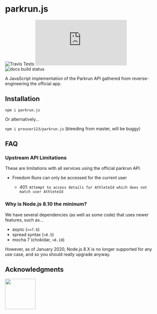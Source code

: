 # parkrun.js

![Travis Tests](https://img.shields.io/travis/com/prouser123/parkrun.js/master?label=tests)
![Codecov](https://img.shields.io/codecov/c/gh/prouser123/parkrun.js)
![docs build status](https://img.shields.io/github/workflow/status/prouser123/parkrun.js/docs?label=docs)

A JavaScript implementation of the Parkrun API gathered from reverse-engineering the official app.

## Installation

`npm i parkrun.js`

Or alternatively...

`npm i prouser123/parkrun.js` (bleeding from master, will be buggy)

## FAQ

### Upstream API Limitations

These are limitations with all services using the official parkrun API.

- Freedom Runs can only be accessed for the current user

  - 401: `Attempt to access details for AthleteId which does not match user AthleteId`

### Why is Node.js 8.10 the mininum?

We have several dependencies (as well as some code) that uses newer features, such as...

- async (`>=7.6`)
- spread syntax (`>8.5`)
- mocha 7 (chokidar, `>8.10`)

However, as of January 2020, Node.js 8.X is no longer supported for any use case, and so you should really upgrade anyway.

## Acknowledgments

<a href="https://saucelabs.com" target="_blank"><img src="https://raw.githubusercontent.com/Prouser123/parkrun.js/master/.github/powered-by-saucelabs-red.svg?sanitize=true" height="100" /></a>
